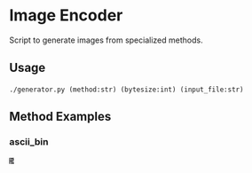 # Image Encoder
Script to generate images from specialized methods.

## Usage
```
./generator.py (method:str) (bytesize:int) (input_file:str)
```

## Method Examples

### ascii_bin
![ascii_bin example](ascii_bin-example.png)
